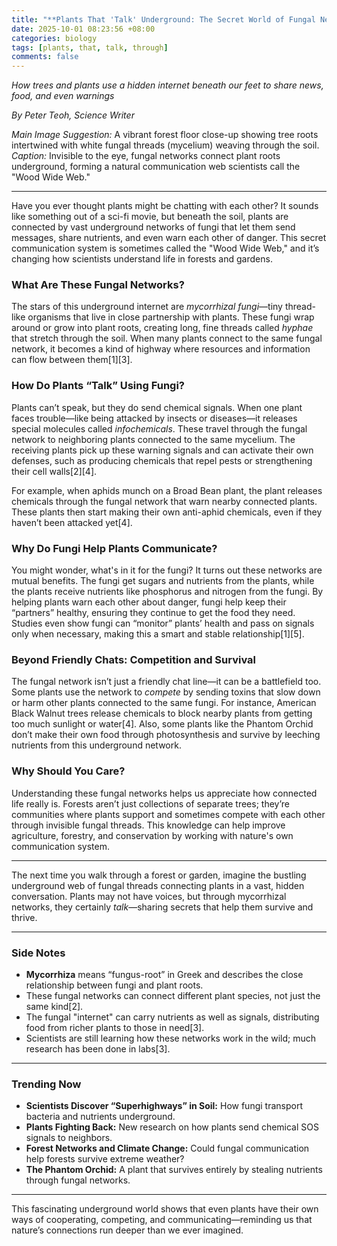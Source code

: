 ```yaml
---
title: "**Plants That 'Talk' Underground: The Secret World of Fungal Networks**"
date: 2025-10-01 08:23:56 +08:00
categories: biology
tags: [plants, that, talk, through]
comments: false
---
```


*How trees and plants use a hidden internet beneath our feet to share news, food, and even warnings*

*By Peter Teoh, Science Writer*

*Main Image Suggestion:* A vibrant forest floor close-up showing tree roots intertwined with white fungal threads (mycelium) weaving through the soil.  
*Caption:* Invisible to the eye, fungal networks connect plant roots underground, forming a natural communication web scientists call the "Wood Wide Web."

---

Have you ever thought plants might be chatting with each other? It sounds like something out of a sci-fi movie, but beneath the soil, plants are connected by vast underground networks of fungi that let them send messages, share nutrients, and even warn each other of danger. This secret communication system is sometimes called the "Wood Wide Web," and it’s changing how scientists understand life in forests and gardens.

### What Are These Fungal Networks?

The stars of this underground internet are *mycorrhizal fungi*—tiny thread-like organisms that live in close partnership with plants. These fungi wrap around or grow into plant roots, creating long, fine threads called *hyphae* that stretch through the soil. When many plants connect to the same fungal network, it becomes a kind of highway where resources and information can flow between them[1][3].

### How Do Plants “Talk” Using Fungi?

Plants can’t speak, but they do send chemical signals. When one plant faces trouble—like being attacked by insects or diseases—it releases special molecules called *infochemicals*. These travel through the fungal network to neighboring plants connected to the same mycelium. The receiving plants pick up these warning signals and can activate their own defenses, such as producing chemicals that repel pests or strengthening their cell walls[2][4].

For example, when aphids munch on a Broad Bean plant, the plant releases chemicals through the fungal network that warn nearby connected plants. These plants then start making their own anti-aphid chemicals, even if they haven’t been attacked yet[4].

### Why Do Fungi Help Plants Communicate?

You might wonder, what's in it for the fungi? It turns out these networks are mutual benefits. The fungi get sugars and nutrients from the plants, while the plants receive nutrients like phosphorus and nitrogen from the fungi. By helping plants warn each other about danger, fungi help keep their “partners” healthy, ensuring they continue to get the food they need. Studies even show fungi can “monitor” plants’ health and pass on signals only when necessary, making this a smart and stable relationship[1][5].

### Beyond Friendly Chats: Competition and Survival

The fungal network isn’t just a friendly chat line—it can be a battlefield too. Some plants use the network to *compete* by sending toxins that slow down or harm other plants connected to the same fungi. For instance, American Black Walnut trees release chemicals to block nearby plants from getting too much sunlight or water[4]. Also, some plants like the Phantom Orchid don’t make their own food through photosynthesis and survive by leeching nutrients from this underground network.

### Why Should You Care?

Understanding these fungal networks helps us appreciate how connected life really is. Forests aren’t just collections of separate trees; they’re communities where plants support and sometimes compete with each other through invisible fungal threads. This knowledge can help improve agriculture, forestry, and conservation by working with nature's own communication system.

---

The next time you walk through a forest or garden, imagine the bustling underground web of fungal threads connecting plants in a vast, hidden conversation. Plants may not have voices, but through mycorrhizal networks, they certainly *talk*—sharing secrets that help them survive and thrive.

---

### Side Notes

- **Mycorrhiza** means “fungus-root” in Greek and describes the close relationship between fungi and plant roots.  
- These fungal networks can connect different plant species, not just the same kind[2].  
- The fungal "internet" can carry nutrients as well as signals, distributing food from richer plants to those in need[3].  
- Scientists are still learning how these networks work in the wild; much research has been done in labs[3].  

---

### Trending Now

- **Scientists Discover “Superhighways” in Soil:** How fungi transport bacteria and nutrients underground.  
- **Plants Fighting Back:** New research on how plants send chemical SOS signals to neighbors.  
- **Forest Networks and Climate Change:** Could fungal communication help forests survive extreme weather?  
- **The Phantom Orchid:** A plant that survives entirely by stealing nutrients through fungal networks.  

---

This fascinating underground world shows that even plants have their own ways of cooperating, competing, and communicating—reminding us that nature’s connections run deeper than we ever imagined.
